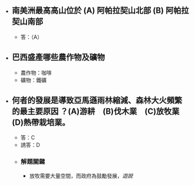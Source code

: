 - ## 南美洲最高高山位於 (A) 阿帕拉契山北部 (B) 阿帕拉契山南部
	- 答：（A）
- ## 巴西盛產哪些農作物及礦物
	- 農作物：咖啡
	- 礦物：鐵礦
- ## 何者的發展是導致亞馬遜雨林縮減、森林大火頻繁的最主要原因 ？(A)游耕　(B)伐木業　(C)放牧業　(D)熱帶栽培業。 
	- 答：C
	- 誘答：D
	- ### 解題關鍵
		- 放牧需要大量空間，而政府為鼓勵發展，*遊說*
